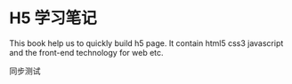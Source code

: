 H5 学习笔记
=======

This book help us to quickly build h5 page. It contain html5 css3 javascript and the front-end technology for web etc.

同步测试
